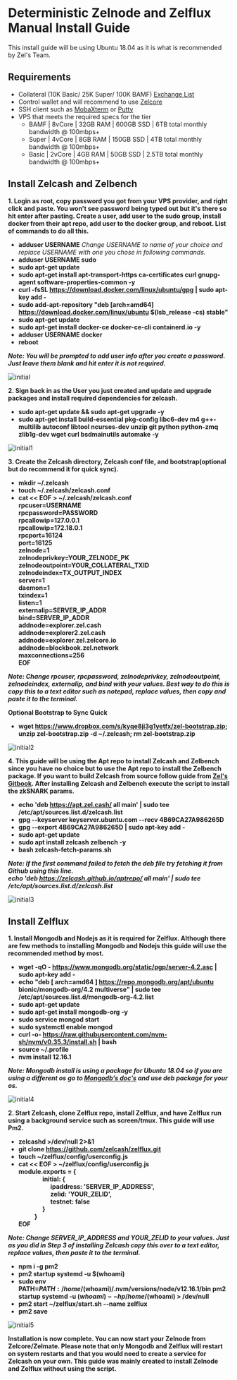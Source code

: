 # Deterministic Zelnode and Zelflux Manual Install Guide
This install guide will be using Ubuntu 18.04 as it is what is recommended by Zel's Team.

## Requirements
* Collateral (10K Basic/ 25K Super/ 100K BAMF) [Exchange List](https://www.coingecko.com/en/coins/zelcash#markets)
* Control wallet and will recommend to use [Zelcore](https://zel.network/project/zelcore/download.html)
* SSH client such as [MobaXterm](https://mobaxterm.mobatek.net/download.html) or [Putty](https://www.putty.org/)
* VPS that meets the required specs for the tier
  * BAMF | 8vCore | 32GB RAM | 600GB SSD | 6TB total monthly bandwidth @ 100mbps+
  * Super | 4vCore | 8GB RAM | 150GB SSD | 4TB total monthly bandwidth @ 100mbps+
  * Basic | 2vCore | 4GB RAM | 50GB SSD | 2.5TB total monthly bandwidth @ 100mbps+

## Install Zelcash and Zelbench
**1. Login as root, copy password you got from your VPS provider, and right click and paste. You won't see password being typed out but it's there so hit enter after pasting. Create a user, add user to the sudo group, install docker from their apt repo, add user to the docker group, and reboot. List of commands to do all this.**
  * **adduser USERNAME** _Change USERNAME to name of your choice and replace USERNAME with one you chose in following commands._
  * **adduser USERNAME sudo**
  * **sudo apt-get update**
  * **sudo apt-get install apt-transport-https ca-certificates curl gnupg-agent software-properties-common -y**
  * **curl -fsSL https://download.docker.com/linux/ubuntu/gpg | sudo apt-key add -**
  * **sudo add-apt-repository "deb [arch=amd64] https://download.docker.com/linux/ubuntu $(lsb_release -cs) stable"**
  * **sudo apt-get update**
  * **sudo apt-get install docker-ce docker-ce-cli containerd.io -y**
  * **adduser USERNAME docker**
  * **reboot**

_**Note: You will be prompted to add user info after you create a password. Just leave them blank and hit enter it is not required.**_

![initial](https://user-images.githubusercontent.com/41762330/78452503-62746080-7640-11ea-84fb-36da4feb86a3.gif)

**2.  Sign back in as the User you just created and update and upgrade packages and install required dependencies for zelcash.**
  * **sudo apt-get update && sudo apt-get upgrade -y**
  * **sudo apt-get install build-essential pkg-config libc6-dev m4 g++-multilib autoconf libtool ncurses-dev unzip git python python-zmq zlib1g-dev wget curl bsdmainutils automake -y**

![initial1](https://user-images.githubusercontent.com/41762330/78458638-d37b3e80-7667-11ea-9387-081095479c73.gif)

**3.  Create the Zelcash directory, Zelcash conf file, and bootstrap(optional but do recommend it for quick sync).**
  * **mkdir ~/.zelcash**
  * **touch ~/.zelcash/zelcash.conf**
  * **cat << EOF > ~/.zelcash/zelcash.conf**\
**rpcuser=USERNAME**\
**rpcpassword=PASSWORD**\
**rpcallowip=127.0.0.1**\
**rpcallowip=172.18.0.1**\
**rpcport=16124**\
**port=16125**\
**zelnode=1**\
**zelnodeprivkey=YOUR_ZELNODE_PK**\
**zelnodeoutpoint=YOUR_COLLATERAL_TXID**\
**zelnodeindex=TX_OUTPUT_INDEX**\
**server=1**\
**daemon=1**\
**txindex=1**\
**listen=1**\
**externalip=SERVER_IP_ADDR**\
**bind=SERVER_IP_ADDR**\
**addnode=explorer.zel.cash**\
**addnode=explorer2.zel.cash**\
**addnode=explorer.zel.zelcore.io**\
**addnode=blockbook.zel.network**\
**maxconnections=256**\
**EOF**

_**Note: Change rpcuser, rpcpassword, zelnodeprivkey, zelnodeoutpoint, zelnodeindex, externalip, and bind with your values. Best way to do this is copy this to a text editor such as notepad, replace values, then copy and paste it to the terminal.**_

**Optional Bootstrap to Sync Quick**
  * **wget https://www.dropbox.com/s/kyqe8ji3g1yetfx/zel-bootstrap.zip; unzip zel-bootstrap.zip -d ~/.zelcash; rm zel-bootstrap.zip** 

![initial2](https://user-images.githubusercontent.com/41762330/78462893-9a54c580-768b-11ea-9999-a502a11bd846.gif)

**4.  This guide will be using the Apt repo to install Zelcash and Zelbench since you have no choice but to use the Apt repo to install the Zelbench package. If you want to build Zelcash from source follow guide from [Zel's Gitbook](https://zel.gitbook.io/zelcurrency/installing-zel-daemon). After installing Zelcash and Zelbench execute the script to install the zkSNARK params.**
  * **echo 'deb https://apt.zel.cash/ all main' | sudo tee /etc/apt/sources.list.d/zelcash.list**
  * **gpg --keyserver keyserver.ubuntu.com --recv 4B69CA27A986265D**
  * **gpg --export 4B69CA27A986265D | sudo apt-key add -**
  * **sudo apt-get update**
  * **sudo apt install zelcash zelbench -y**
  * **bash zelcash-fetch-params.sh**

_**Note: If the first command failed to fetch the deb file try fetching it from Github using this line.\
echo 'deb https://zelcash.github.io/aptrepo/ all main' | sudo tee /etc/apt/sources.list.d/zelcash.list**_

![initial3](https://user-images.githubusercontent.com/41762330/78498810-5ef4de00-7701-11ea-9683-465726e44243.gif)

## Install Zelflux
**1.  Install Mongodb and Nodejs as it is required for Zelflux. Although there are few methods to installing Mongodb and Nodejs this guide will use the recommended method by most.**
  * **wget -qO - https://www.mongodb.org/static/pgp/server-4.2.asc | sudo apt-key add -**
  * **echo "deb [ arch=amd64 ] https://repo.mongodb.org/apt/ubuntu bionic/mongodb-org/4.2 multiverse" | sudo tee /etc/apt/sources.list.d/mongodb-org-4.2.list**
  * **sudo apt-get update**
  * **sudo apt-get install mongodb-org -y**
  * **sudo service mongod start**
  * **sudo systemctl enable mongod**
  * **curl -o- https://raw.githubusercontent.com/nvm-sh/nvm/v0.35.3/install.sh | bash**
  * **source ~/.profile**
  * **nvm install 12.16.1**

_**Note: Mongodb install is using a package for Ubuntu 18.04 so if you are using a different os go to [Mongodb's doc's](https://docs.mongodb.com/manual/administration/install-on-linux/) and use deb package for your os.**_

![initial4](https://user-images.githubusercontent.com/41762330/78499857-1856b200-7708-11ea-92e4-8ad3ec0bf0d8.gif)

**2.  Start Zelcash, clone Zelflux repo, install Zelflux, and have Zelflux run using a background service such as screen/tmux. This guide will use Pm2.**
  * **zelcashd >/dev/null 2>&1**
  * **git clone https://github.com/zelcash/zelflux.git**
  * **touch ~/zelflux/config/userconfig.js**
  * **cat << EOF > ~/zelflux/config/userconfig.js**\
**module.exports = {** <br />
**&#8199;&#8199;&#8199;&#8199;&#8199;&#8199;initial: {** <br />
**&#8199;&#8199;&#8199;&#8199;&#8199;&#8199;&#8199;&#8199;ipaddress: 'SERVER_IP_ADDRESS',** <br />
**&#8199;&#8199;&#8199;&#8199;&#8199;&#8199;&#8199;&#8199;zelid: 'YOUR_ZELID',** <br />
**&#8199;&#8199;&#8199;&#8199;&#8199;&#8199;&#8199;&#8199;testnet: false** <br />
**&#8199;&#8199;&#8199;&#8199;&#8199;&#8199;}** <br />
**&#8199;&#8199;&#8199;&#8199;}** <br />
**EOF** <br />

 _**Note: Change SERVER_IP_ADDRESS and YOUR_ZELID to your values. Just as you did in Step 3 of installing Zelcash copy this over to a text editor, replace values, then paste it to the terminal.**_

  * **npm i -g pm2**
  * **pm2 startup systemd -u $(whoami)**
  * **sudo env PATH=$PATH:/home/$(whoami)/.nvm/versions/node/v12.16.1/bin pm2 startup systemd -u $(whoami) --hp /home/$(whoami) > /dev/null**
  * **pm2 start ~/zelflux/start.sh --name zelflux**
  * **pm2 save**

![initial5](https://user-images.githubusercontent.com/41762330/78522935-e84cf480-7783-11ea-9b20-80371e0ba608.gif)

**Installation is now complete. You can now start your Zelnode from Zelcore/Zelmate. Please note that only Mongodb and Zelflux will restart on system restarts and that you would need to create a service for Zelcash on your own. This guide was mainly created to install Zelnode and Zelflux without using the script.**



